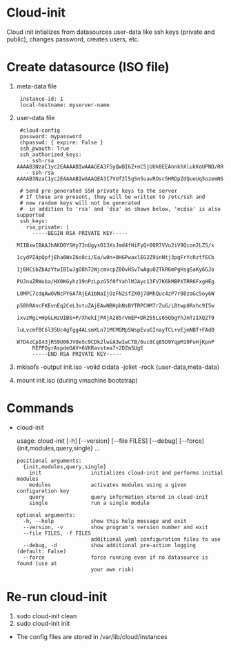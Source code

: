 # Cloud-init

Cloud init intializes from datasources user-data like ssh keys (private and public), changes password, creates users, etc.


# Create datasource (ISO file)


1. meta-data file

        instance-id: 1
        local-hostname: myserver-name

2. user-data file

        #cloud-config
        password: mypassword
        chpasswd: { expire: False }
        ssh_pwauth: True
        ssh_authorized_keys:
          - ssh-rsa AAAAB3NzaC1yc2EAAAABIwAAAGEA3FSyQwBI6Z+nCSjUUk8EEAnnkhXlukKoUPND/RRClWz2s5TCzIk$
          - ssh-rsa AAAAB3NzaC1yc2EAAAABIwAAAQEA3I7VUf2l5gSn5uavROsc5HRDpZdQueUq5ozemNSj8T7enqKHOEa$

        # Send pre-generated SSH private keys to the server
        # If these are present, they will be written to /etc/ssh and
        # new random keys will not be generated
        #  in addition to 'rsa' and 'dsa' as shown below, 'ecdsa' is also supported
        ssh_keys:
          rsa_private: |
            -----BEGIN RSA PRIVATE KEY-----
            MIIBxwIBAAJhAKD0YSHy73nUgysO13XsJmd4fHiFyQ+00R7VVu2iV9Qcon2LZS/x
            1cydPZ4pQpfjEha6WxZ6o8ci/Ea/w0n+0HGPwaxlEG2Z9inNtj3pgFrYcRztfECb
            1j6HCibZbAzYtwIBIwJgO8h72WjcmvcpZ8OvHSvTwAguO2TkR6mPgHsgSaKy6GJo
            PUJnaZRWuba/HX0KGyhz19nPzLpzG5f0fYahlMJAyc13FV7K6kMBPXTRR6FxgHEg
            L0MPC7cdqAwOVNcPY6A7AjEA1bNaIjOzFN2sfZX0j7OMhQuc4zP7r80zaGc5oy6W
            p58hRAncFKEvnEq2CeL3vtuZAjEAwNBHpbNsBYTRPCHM7rZuG/iBtwp8Rxhc9I5w
            ixvzMgi+HpGLWzUIBS+P/XhekIjPAjA285rVmEP+DR255Ls65QbgYhJmTzIXQ2T9
            luLvcmFBC6l35Uc4gTgg4ALsmXLn71MCMGMpSWspEvuGInayTCL+vEjmNBT+FAdO
            W7D4zCpI43jRS9U06JVOeSc9CDk2lwiA3wIwCTB/6uc8Cq85D9YqpM10FuHjKpnP
            REPPOyrAspdeOAV+6VKRavstea7+2DZmSUgE
            -----END RSA PRIVATE KEY-----

3. mkisofs -output init.iso -volid cidata -joliet -rock {user-data,meta-data}
4. mount init.iso (during vmachine bootstrap)


# Commands

* cloud-init

  usage: cloud-init [-h] [--version] [--file FILES] [--debug] [--force]
                    {init,modules,query,single} ...

      positional arguments:
        {init,modules,query,single}
          init                initializes cloud-init and performs initial modules
          modules             activates modules using a given configuration key
          query               query information stored in cloud-init
          single              run a single module

      optional arguments:
        -h, --help            show this help message and exit
        --version, -v         show program's version number and exit
        --file FILES, -f FILES
                              additional yaml configuration files to use
        --debug, -d           show additional pre-action logging (default: False)
        --force               force running even if no datasource is found (use at
                              your own risk)


# Re-run cloud-init

1. sudo cloud-init clean
2. sudo cloud-init init

* The config files are stored in /var/lib/cloud/instances